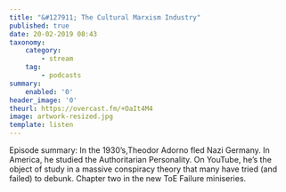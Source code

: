 ```yaml
---
title: "&#127911; The Cultural Marxism Industry"
published: true
date: 20-02-2019 08:43
taxonomy:
    category:
        - stream
    tag:
        - podcasts
summary:
    enabled: '0'
header_image: '0'
theurl: https://overcast.fm/+OaIt4M4
image: artwork-resized.jpg
template: listen
---
```

 
Episode summary: In the 1930’s,Theodor Adorno fled Nazi Germany. In America, he studied the Authoritarian Personality. On YouTube, he’s the object of study in a massive conspiracy theory that many have tried (and failed) to debunk. Chapter two in the new ToE Failure miniseries.
